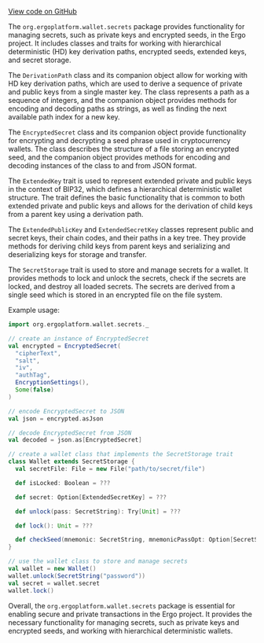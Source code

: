 [View code on GitHub](https://github.com/ergoplatform/ergo/.autodoc/docs/json/ergo-wallet/src/main/scala/org/ergoplatform/wallet/secrets)

The `org.ergoplatform.wallet.secrets` package provides functionality for managing secrets, such as private keys and encrypted seeds, in the Ergo project. It includes classes and traits for working with hierarchical deterministic (HD) key derivation paths, encrypted seeds, extended keys, and secret storage.

The `DerivationPath` class and its companion object allow for working with HD key derivation paths, which are used to derive a sequence of private and public keys from a single master key. The class represents a path as a sequence of integers, and the companion object provides methods for encoding and decoding paths as strings, as well as finding the next available path index for a new key.

The `EncryptedSecret` class and its companion object provide functionality for encrypting and decrypting a seed phrase used in cryptocurrency wallets. The class describes the structure of a file storing an encrypted seed, and the companion object provides methods for encoding and decoding instances of the class to and from JSON format.

The `ExtendedKey` trait is used to represent extended private and public keys in the context of BIP32, which defines a hierarchical deterministic wallet structure. The trait defines the basic functionality that is common to both extended private and public keys and allows for the derivation of child keys from a parent key using a derivation path.

The `ExtendedPublicKey` and `ExtendedSecretKey` classes represent public and secret keys, their chain codes, and their paths in a key tree. They provide methods for deriving child keys from parent keys and serializing and deserializing keys for storage and transfer.

The `SecretStorage` trait is used to store and manage secrets for a wallet. It provides methods to lock and unlock the secrets, check if the secrets are locked, and destroy all loaded secrets. The secrets are derived from a single seed which is stored in an encrypted file on the file system.

Example usage:

```scala
import org.ergoplatform.wallet.secrets._

// create an instance of EncryptedSecret
val encrypted = EncryptedSecret(
  "cipherText",
  "salt",
  "iv",
  "authTag",
  EncryptionSettings(),
  Some(false)
)

// encode EncryptedSecret to JSON
val json = encrypted.asJson

// decode EncryptedSecret from JSON
val decoded = json.as[EncryptedSecret]

// create a wallet class that implements the SecretStorage trait
class Wallet extends SecretStorage {
  val secretFile: File = new File("path/to/secret/file")

  def isLocked: Boolean = ???

  def secret: Option[ExtendedSecretKey] = ???

  def unlock(pass: SecretString): Try[Unit] = ???

  def lock(): Unit = ???

  def checkSeed(mnemonic: SecretString, mnemonicPassOpt: Option[SecretString]): Boolean = ???
}

// use the wallet class to store and manage secrets
val wallet = new Wallet()
wallet.unlock(SecretString("password"))
val secret = wallet.secret
wallet.lock()
```

Overall, the `org.ergoplatform.wallet.secrets` package is essential for enabling secure and private transactions in the Ergo project. It provides the necessary functionality for managing secrets, such as private keys and encrypted seeds, and working with hierarchical deterministic wallets.
